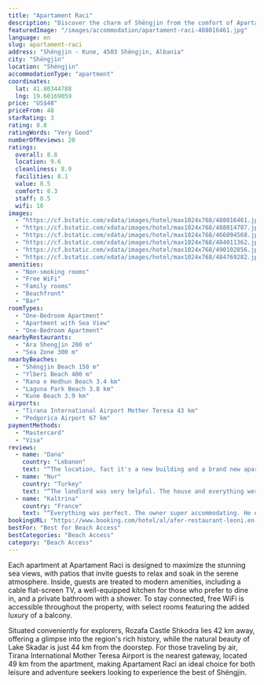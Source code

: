```yaml
---
title: "Apartament Raci"
description: "Discover the charm of Shëngjin from the comfort of Apartament Raci, a prime beachfront property that stands a mere 100 meters from the pristine sands of Shëngjin Beach."
featuredImage: "/images/accommodation/apartament-raci-488016461.jpg"
language: en
slug: apartament-raci
address: "Shëngjin - Kune, 4503 Shëngjin, Albania"
city: "Shëngjin"
location: "Shëngjin"
accommodationType: "apartment"
coordinates:
  lat: 41.80344788
  lng: 19.60169059
price: "US$48"
priceFrom: 48
starRating: 3
rating: 8.8
ratingWords: "Very Good"
numberOfReviews: 20
ratings:
  overall: 8.8
  location: 9.6
  cleanliness: 8.9
  facilities: 8.1
  value: 8.5
  comfort: 8.3
  staff: 8.5
  wifi: 10
images:
  - "https://cf.bstatic.com/xdata/images/hotel/max1024x768/488016461.jpg?k=9dc7b55267667c80f7213bddd21b273f1c94e598443331a6de8b4ce5d49fe7ad&o=&hp=1"
  - "https://cf.bstatic.com/xdata/images/hotel/max1024x768/488014707.jpg?k=ed037b0fd74801ac31f4beccb65de442cd577028ef565d9bc698707584107c87&o=&hp=1"
  - "https://cf.bstatic.com/xdata/images/hotel/max1024x768/466094568.jpg?k=57877aa4f45cace0515813bb6b697787ebc30952aa02e9606b0b90898d964296&o=&hp=1"
  - "https://cf.bstatic.com/xdata/images/hotel/max1024x768/484011362.jpg?k=339c787a012c972c0c9e7e2816f38881da3c81a66a5e67869a6455ff73c7f7b8&o=&hp=1"
  - "https://cf.bstatic.com/xdata/images/hotel/max1024x768/490102856.jpg?k=29d56162e9bf02036c28c6bede0537ad45327ed2698222950fcc73a985277c57&o=&hp=1"
  - "https://cf.bstatic.com/xdata/images/hotel/max1024x768/484769282.jpg?k=6ab6755160ca82dc019142f644f3f28779c75b69d3a3c625545de964040bf941&o=&hp=1"
amenities:
  - "Non-smoking rooms"
  - "Free WiFi"
  - "Family rooms"
  - "Beachfront"
  - "Bar"
roomTypes:
  - "One-Bedroom Apartment"
  - "Apartment with Sea View"
  - "One-Bedroom Apartment"
nearbyRestaurants:
  - "Ara Shengjin 200 m"
  - "Sea Zone 300 m"
nearbyBeaches:
  - "Shëngjin Beach 150 m"
  - "Ylberi Beach 400 m"
  - "Rana e Hedhun Beach 3.4 km"
  - "Laguna Park Beach 3.8 km"
  - "Kune Beach 3.9 km"
airports:
  - "Tirana International Airport Mother Teresa 43 km"
  - "Podgorica Airport 67 km"
paymentMethods:
  - "Mastercard"
  - "Visa"
reviews:
  - name: "Dana"
    country: "Lebanon"
    text: "“The location, fact it's a new building and a brand new apartment with brand new furniture, very helpful host and went out of his way to make sure we had a nice stay to get over his language barrier”"
  - name: "Nur"
    country: "Turkey"
    text: "“The landlord was very helpful. The house and everything were so clean. It has a hairdryer and air conditioning. The transportation was easy, very close to the beach. We've been satisfied with everything. He let us out at 11:00 when we were...”"
  - name: "Kaltrina"
    country: "France"
    text: "“Everything was perfect. The owner super accommodating. He even offered his help for everything we needed, very available. The apartment was clean, everything is nearby, the beach close by, really beautiful.”"
bookingURL: "https://www.booking.com/hotel/al/afer-restaurant-leoni.en-gb.html?aid=8035640"
bestFor: "Best for Beach Access"
bestCategories: "Beach Access"
category: "Beach Access"
---
```


Each apartment at Apartament Raci is designed to maximize the stunning sea views, with patios that invite guests to relax and soak in the serene atmosphere. Inside, guests are treated to modern amenities, including a cable flat-screen TV, a well-equipped kitchen for those who prefer to dine in, and a private bathroom with a shower. To stay connected, free WiFi is accessible throughout the property, with select rooms featuring the added luxury of a balcony.

Situated conveniently for explorers, Rozafa Castle Shkodra lies 42 km away, offering a glimpse into the region's rich history, while the natural beauty of Lake Skadar is just 44 km from the doorstep. For those traveling by air, Tirana International Mother Teresa Airport is the nearest gateway, located 49 km from the apartment, making Apartament Raci an ideal choice for both leisure and adventure seekers looking to experience the best of Shëngjin.
